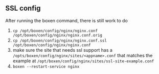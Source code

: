## SSL config

After running the boxen command, there is still work to do

1. `cp /opt/boxen/config/nginx/nginx.conf /opt/boxen/config/nginx/nginx.conf.orig`
2. `cp /opt/boxen/config/nginx/nginx.conf.ssl /opt/boxen/config/nginx/nginx.conf`
3. make sure the site that needs ssl support has a `/opts/boxen/config/nginx/sites/<appname>.conf` that matches the example at `/opt/boxen/config/nginx/sites/ssl-site-example.conf`
4. `boxen --restart-service nginx`
